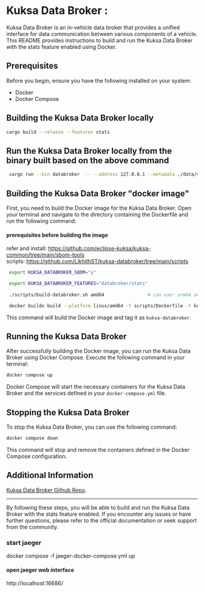 
# Kuksa Data Broker :

Kuksa Data Broker is an in-vehicle data broker that provides a unified interface for data communication between various components of a vehicle. This README provides instructions to build and run the Kuksa Data Broker with the stats feature enabled using Docker.

## Prerequisites

Before you begin, ensure you have the following installed on your system:

- Docker
- Docker Compose
## Building the Kuksa Data Broker locally
```sh
cargo build --release --features stats
 ```
 ## Run the Kuksa Data Broker locally from the binary built based on the above command
```sh
 cargo run --bin databroker  -- --address 127.0.0.1 --metadata ./data/vss-core/vss_release_4.0.json --insecure
 ```

## Building the Kuksa Data Broker "docker image"

First, you need to build the Docker image for the Kuksa Data Broker. Open your terminal and navigate to the directory containing the Dockerfile and run the following command:

#### prerequisites before building the image

refer and install: https://github.com/eclipse-kuksa/kuksa-common/tree/main/sbom-tools  
scripts: https://github.com/LikhithST/kuksa-databroker/tree/main/scripts

```sh
 export KUKSA_DATABROKER_SBOM="y"

 export KUKSA_DATABROKER_FEATURES="databroker/stats"
 
 ./scripts/build-databroker.sh amd64                # can use: arm64 amd64 riscv64

 docker buildx build --platform linux/amd64 -f scripts/Dockerfile -t kuksa-databroker . 
```

This command will build the Docker image and tag it as `kuksa-databroker`.

## Running the Kuksa Data Broker

After successfully building the Docker image, you can run the Kuksa Data Broker using Docker Compose. Execute the following command in your terminal:

```sh
docker compose up
```

Docker Compose will start the necessary containers for the Kuksa Data Broker and the services defined in your `docker-compose.yml` file.

## Stopping the Kuksa Data Broker

To stop the Kuksa Data Broker, you can use the following command:

```sh
docker compose down
```

This command will stop and remove the containers defined in the Docker Compose configuration.

## Additional Information

[Kuksa Data Broker Github Repo](https://github.com/eclipse-kuksa/kuksa-databroker).

---

By following these steps, you will be able to build and run the Kuksa Data Broker with the stats feature enabled. If you encounter any issues or have further questions, please refer to the official documentation or seek support from the community.

### start jaeger

docker compose  -f jaeger-docker-compose.yml up 

#### open jaeger web interface
http://localhost:16686/
